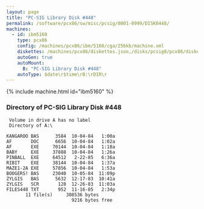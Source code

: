 ```yaml
---
layout: page
title: "PC-SIG Library Disk #448"
permalink: /software/pcx86/sw/misc/pcsig/0001-0999/DISK0448/
machines:
  - id: ibm5160
    type: pcx86
    config: /machines/pcx86/ibm/5160/cga/256kb/machine.xml
    diskettes: /machines/pcx86/diskettes.json,/disks/pcsig0/pcx86/diskettes.json
    autoGen: true
    autoMount:
      B: "PC-SIG Library Disk #448"
    autoType: $date\r$time\rB:\rDIR\r
---
```


{% include machine.html id="ibm5160" %}

### Directory of PC-SIG Library Disk #448

     Volume in drive A has no label
     Directory of A:\

    KANGAROO BAS      3584  10-04-84   1:00a
    AF       DOC      6656  10-04-84   1:02a
    AF       EXE     70144  10-04-84   1:18a
    BABY     EXE     37888  10-04-84   1:26a
    PINBALL  EXE     64512   2-22-85   6:36a
    RIBIT    EXE     38144  10-04-84   1:37a
    MAZE1-2A EXE     57856  10-04-84   1:53a
    BOOGERS! BAS     23040  10-05-84  11:09p
    ZYLGIS   BAS      5632  12-17-83  10:41a
    ZYLGIS   SCR       128  12-26-83  11:03a
    FILES448 TXT       952  11-16-85   2:34p
           11 file(s)     308536 bytes
                            9216 bytes free
